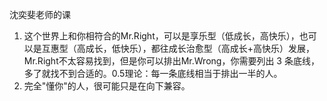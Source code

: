 沈奕斐老师的课

1. 这个世界上和你相符合的Mr.Right，可以是享乐型（低成长，高快乐），也可以是互惠型（高成长，低快乐），都往成长治愈型（高成长+高快乐）发展，Mr.Right不太容易找到，但是你可以排出Mr.Wrong，你需要列出 3 条底线，多了就找不到合适的。0.5理论：每一条底线相当于排出一半的人。
2. 完全"懂你"的人，很可能只是在向下兼容。



